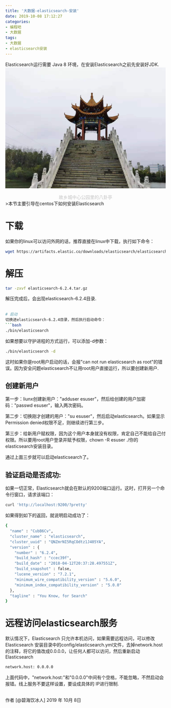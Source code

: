 ```yaml
---
title: '大数据-elasticsearch-安装'
date: 2019-10-08 17:12:27
categories:
- 编程吧
- 大数据
tags:
- 大数据
- elasticsearch安装
---
```





Elasticsearch运行需要 Java 8 环境，在安装Elasticsearch之前先安装好JDK.
![](https://raw.githubusercontent.com/liruixue/muqiaosite/master/images/tech/Tech-bigdata-elasticsearch-install-home.jpg)
<center><font color=#c3c3c3>故乡城中心公园里的八卦亭</font></center>
<!-- more -->
>本节主要引导在centos下如何安装Elasticsearch


# 下载
如果你的linux可以访问外网的话，推荐直接在linux中下载，执行如下命令：
```bash
wget https://artifacts.elastic.co/downloads/elasticsearch/elasticsearch-6.2.4.tar.gz
```

# 解压
```bash
tar -zxvf elasticsearch-6.2.4.tar.gz
```
解压完成后，会出现elasticsearch-6.2.4目录.
```bash

# 启动
切换进elasticsearch-6.2.4目录，然后执行启动命令：
```bash
./bin/elasticsearch
```
如果想要以守护进程的方式运行，可以添加-d参数：
```bash
./bin/elasticsearch -d
```
这时如果你是root用户启动的话，会报"can not run elasticsearch as root"的错误。因为安全问题elasticsearch不让用root用户直接运行，所以要创建新用户.


## 创建新用户
第一步：liunx创建新用户："adduser esuser"，然后给创建的用户加密码："passwd esuser"，输入两次密码。

第二步：切换刚才创建的用户："su esuser"，然后启动elasticsearch。如果显示Permission denied权限不足，则继续进行第三步。

第三步：给新用户赋权限，因为这个用户本身就没有权限，肯定自己不能给自己付权限。所以要用root用户登录并赋予权限，chown -R esuser ./你的elasticsearch安装目录。

通过上面三步就可以启动elasticsearch了。

## 验证启动是否成功:
如果一切正常，Elasticsearch就会在默认的9200端口运行。这时，打开另一个命令行窗口，请求该端口：
```bash
curl 'http://localhost:9200/?pretty'
```
如果得到如下的返回，就说明启动成功了：
```bash
{
  "name" : "CubB6Cv",
  "cluster_name" : "elasticsearch",
  "cluster_uuid" : "QNZmrNI5RqCOdtz1J405YA",
  "version" : {
    "number" : "6.2.4",
    "build_hash" : "ccec39f",
    "build_date" : "2018-04-12T20:37:28.497551Z",
    "build_snapshot" : false,
    "lucene_version" : "7.2.1",
    "minimum_wire_compatibility_version" : "5.6.0",
    "minimum_index_compatibility_version" : "5.0.0"
  },
  "tagline" : "You Know, for Search"
}
```

# 远程访问elasticsearch服务
默认情况下，Elasticsearch 只允许本机访问，如果需要远程访问，可以修改 Elasticsearch 安装目录中的config/elasticsearch.yml文件，去掉network.host的注释，将它的值改成0.0.0.0，让任何人都可以访问，然后重新启动 Elasticsearch 

```bash
network.host: 0.0.0.0
```
上面代码中，"network.host:"和"0.0.0.0"中间有个空格，不能忽略，不然启动会报错。线上服务不要这样设置，要设成具体的 IP进行限制.


</br>
作者 [@碧海饮冰人]    
2019 年 10月 8日    
  



